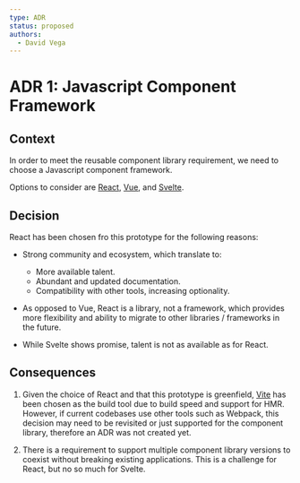 ```yaml
---
type: ADR
status: proposed
authors:
  - David Vega
---
```


# ADR 1: Javascript Component Framework

## Context
In order to meet the reusable component library requirement, we need to choose a Javascript component framework.

Options to consider are [React](https://react.dev/), [Vue](https://vuejs.org/), and [Svelte](https://svelte.dev/).

## Decision

React has been chosen fro this prototype for the following reasons:

- Strong community and ecosystem, which translate to:

  - More available talent.
  - Abundant and updated documentation.
  - Compatibility with other tools, increasing optionality.

- As opposed to Vue, React is a library, not a framework, which provides more flexibility and ability to migrate to other libraries / frameworks in the future.

- While Svelte shows promise, talent is not as available as for React.

## Consequences

1. Given the choice of React and that this prototype is greenfield, [Vite](https://vite.dev/) has been chosen as the build tool due to build speed and support for HMR. However, if current codebases use other tools such as Webpack, this decision may need to be revisited or just supported for the component library, therefore an ADR was not created yet.

2. There is a requirement to support multiple component library versions to coexist without breaking existing applications. This is a challenge for React, but no so much for Svelte.